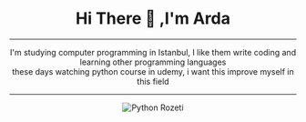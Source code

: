 <div align="center">
  <h1>Hi There 👋 ,I'm Arda</h1>
    <div>
      <hr>
      <!--My life comment-->
      <p>
        I'm studying computer programming in Istanbul, I like them write coding and learning other programming languages<br>these days watching python course in udemy, i want this improve myself in this field
      </p>
      <hr>
      <!--Tech Badges-->
      <p class="badges">
          <img src="[https://img.shields.io/badge/python-3670A0?style=flat-square&logo=python&logoColor=ffdd54" alt="Python Rozeti"](https://skillicons.dev/icons?i=js,html,css,wasm)>
      </p>
    </div>
</div>
